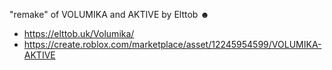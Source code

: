 "remake" of VOLUMIKA and AKTIVE by Elttob ☻

- https://elttob.uk/Volumika/
- https://create.roblox.com/marketplace/asset/12245954599/VOLUMIKA-AKTIVE
